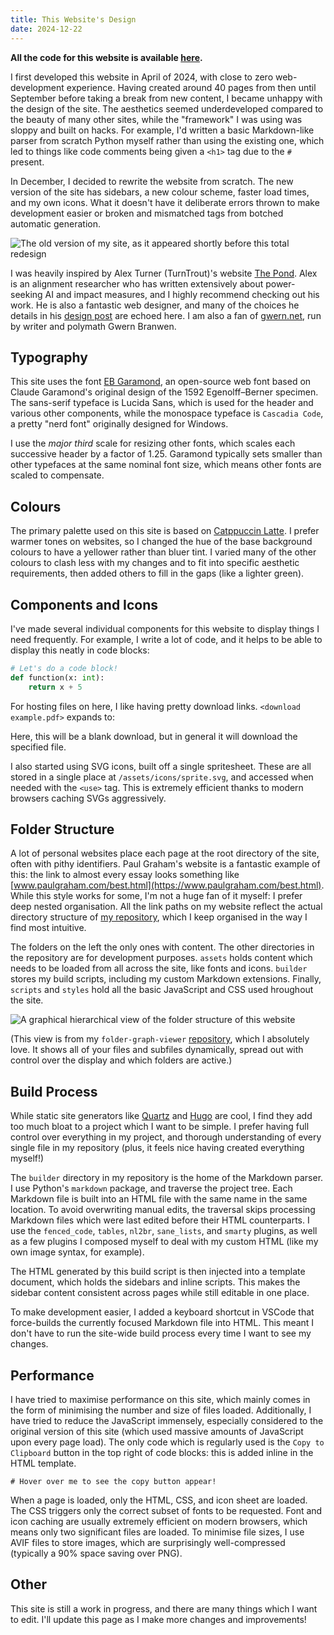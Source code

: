 ```yaml
---
title: This Website's Design
date: 2024-12-22
---
```


**All the code for this website is available [here](https://github.com/AK1089/ak1089.github.io).**

I first developed this website in April of 2024, with close to zero web-development experience. Having created around 40 pages from then until September before taking a break from new content, I became unhappy with the design of the site. The aesthetics seemed underdeveloped compared to the beauty of many other sites, while the "framework" I was using was sloppy and built on hacks. For example, I'd written a basic Markdown-like parser from scratch Python myself rather than using the existing one, which led to things like code comments being given a `<h1>` tag due to the `#` present.

In December, I decided to rewrite the website from scratch. The new version of the site has sidebars, a new colour scheme, faster load times, and my own icons. What it doesn't have it deliberate errors thrown to make development easier or broken and mismatched tags from botched automatic generation.

![The old version of my site, as it appeared shortly before this total redesign](old-site.avif)

I was heavily inspired by Alex Turner (TurnTrout)'s website [The Pond](https://turntrout.com/launch). Alex is an alignment researcher who has written extensively about power-seeking AI and impact measures, and I highly recommend checking out his work. He is also a fantastic web designer, and many of the choices he details in his [design post](https://turntrout.com/design) are echoed here. I am also a fan of [gwern.net](https://gwern.net/), run by writer and polymath Gwern Branwen.

## Typography

This site uses the font [EB Garamond](https://fonts.google.com/specimen/EB+Garamond), an open-source web font based on Claude Garamond's original design of the 1592 Egenolff–Berner specimen. The sans-serif typeface is <span style="font-family: var(--text-sans); font-size: 0.9rem;">Lucida Sans</span>, which is used for the header and various other components, while the monospace typeface is `Cascadia Code`, a pretty "nerd font" originally designed for Windows.

I use the *major third* scale for resizing other fonts, which scales each successive header by a factor of 1.25. Garamond typically sets smaller than other typefaces at the same nominal font size, which means other fonts are scaled to compensate.

## Colours

The primary palette used on this site is based on [Catppuccin Latte](https://catppuccin.com/palette). I prefer warmer tones on websites, so I changed the hue of the base background colours to have a yellower rather than bluer tint. I varied many of the other colours to clash less with my changes and to fit into specific aesthetic requirements, then added others to fill in the gaps (like a <span style="color: var(--lime)">lighter green</span>).

## Components and Icons

I've made several individual components for this website to display things I need frequently. For example, I write a lot of code, and it helps to be able to display this neatly in code blocks:

```python
# Let's do a code block!
def function(x: int):
    return x + 5
```

For hosting files on here, I like having pretty download links. `<​download example.pdf>` expands to:

<download example.pdf>

Here, this will be a blank download, but in general it will download the specified file.

I also started using SVG icons, built off a single spritesheet. These are all stored in a single place at `/assets/icons/sprite.svg`, and accessed when needed with the `<​use>` tag. This is extremely efficient thanks to modern browsers caching SVGs aggressively.

## Folder Structure

A lot of personal websites place each page at the root directory of the site, often with pithy identifiers. Paul Graham's website is a fantastic example of this: the link to almost every essay looks something like [www.paulgraham.com/best.html](https://www.paulgraham.com/best.html). While this style works for some, I'm not a huge fan of it myself: I prefer deep nested organisation. All the link paths on my website reflect the actual directory structure of [my repository](https://github.com/AK1089/ak1089.github.io), which I keep organised in the way I find most intuitive.

The folders on the left the only ones with content. The other directories in the repository are for development purposes. `assets` holds content which needs to be loaded from all across the site, like fonts and icons. `builder` stores my build scripts, including my custom Markdown extensions. Finally, `scripts` and `styles` hold all the basic JavaScript and CSS used hroughout the site.

![A graphical hierarchical view of the folder structure of this website](folder-viewer.avif)

(This view is from my `folder-graph-viewer` [repository](https://github.com/AK1089/folder-graph-viewer), which I absolutely love. It shows all of your files and subfiles dynamically, spread out with control over the display and which folders are active.)

## Build Process

While static site generators like [Quartz](https://quartz.jzhao.xyz/) and [Hugo](https://gohugo.io/) are cool, I find they add too much bloat to a project which I want to be simple. I prefer having full control over everything in my project, and thorough understanding of every single file in my repository (plus, it feels nice having created everything myself!)

The `builder` directory in my repository is the home of the Markdown parser. I use Python's `markdown` package, and traverse the project tree. Each Markdown file is built into an HTML file with the same name in the same location. To avoid overwriting manual edits, the traversal skips processing Markdown files which were last edited before their HTML counterparts. I use the `fenced_code`, `tables`, `nl2br`, `sane_lists`, and `smarty` plugins, as well as a few plugins I composed myself to deal with my custom HTML (like my own image syntax, for example).

The HTML generated by this build script is then injected into a template document, which holds the sidebars and inline scripts. This makes the sidebar content consistent across pages while still editable in one place.

To make development easier, I added a keyboard shortcut in VSCode that force-builds the currently focused Markdown file into HTML. This meant I don't have to run the site-wide build process every time I want to see my changes.

## Performance

I have tried to maximise performance on this site, which mainly comes in the form of minimising the number and size of files loaded. Additionally, I have tried to reduce the JavaScript immensely, especially considered to the original version of this site (which used massive amounts of JavaScript upon every page load). The only code which is regularly used is the `Copy to Clipboard` button in the top right of code blocks: this is added inline in the HTML template.

```demo
# Hover over me to see the copy button appear!
```

When a page is loaded, only the HTML, CSS, and icon sheet are loaded. The CSS triggers only the correct subset of fonts to be requested. Font and icon caching are usually extremely efficient on modern browsers, which means only two significant files are loaded. To minimise file sizes, I use AVIF files to store images, which are surprisingly well-compressed (typically a 90% space saving over PNG).

## Other

This site is still a work in progress, and there are many things which I want to edit. I'll update this page as I make more changes and improvements!